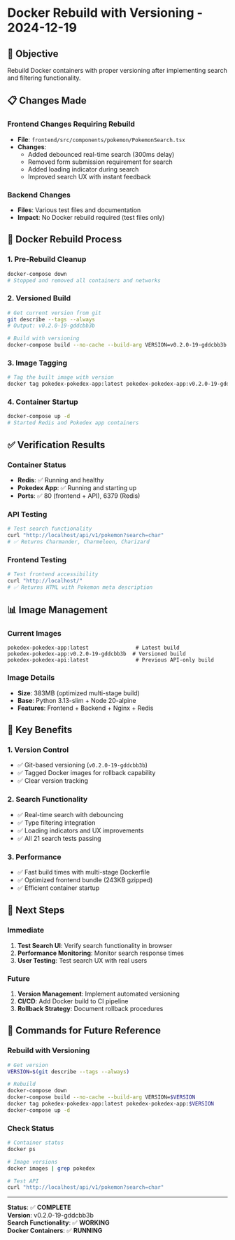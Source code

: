 # Docker Rebuild with Versioning - 2024-12-19

## 🎯 **Objective**
Rebuild Docker containers with proper versioning after implementing search and filtering functionality.

## 📋 **Changes Made**

### **Frontend Changes Requiring Rebuild**
- **File**: `frontend/src/components/pokemon/PokemonSearch.tsx`
- **Changes**: 
  - Added debounced real-time search (300ms delay)
  - Removed form submission requirement for search
  - Added loading indicator during search
  - Improved search UX with instant feedback

### **Backend Changes**
- **Files**: Various test files and documentation
- **Impact**: No Docker rebuild required (test files only)

## 🐳 **Docker Rebuild Process**

### **1. Pre-Rebuild Cleanup**
```bash
docker-compose down
# Stopped and removed all containers and networks
```

### **2. Versioned Build**
```bash
# Get current version from git
git describe --tags --always
# Output: v0.2.0-19-gddcbb3b

# Build with versioning
docker-compose build --no-cache --build-arg VERSION=v0.2.0-19-gddcbb3b
```

### **3. Image Tagging**
```bash
# Tag the built image with version
docker tag pokedex-pokedex-app:latest pokedex-pokedex-app:v0.2.0-19-gddcbb3b
```

### **4. Container Startup**
```bash
docker-compose up -d
# Started Redis and Pokedex app containers
```

## ✅ **Verification Results**

### **Container Status**
- **Redis**: ✅ Running and healthy
- **Pokedex App**: ✅ Running and starting up
- **Ports**: ✅ 80 (frontend + API), 6379 (Redis)

### **API Testing**
```bash
# Test search functionality
curl "http://localhost/api/v1/pokemon?search=char"
# ✅ Returns Charmander, Charmeleon, Charizard
```

### **Frontend Testing**
```bash
# Test frontend accessibility
curl "http://localhost/"
# ✅ Returns HTML with Pokemon meta description
```

## 📊 **Image Management**

### **Current Images**
```
pokedex-pokedex-app:latest               # Latest build
pokedex-pokedex-app:v0.2.0-19-gddcbb3b  # Versioned build
pokedex-pokedex-api:latest               # Previous API-only build
```

### **Image Details**
- **Size**: 383MB (optimized multi-stage build)
- **Base**: Python 3.13-slim + Node 20-alpine
- **Features**: Frontend + Backend + Nginx + Redis

## 🎯 **Key Benefits**

### **1. Version Control**
- ✅ Git-based versioning (`v0.2.0-19-gddcbb3b`)
- ✅ Tagged Docker images for rollback capability
- ✅ Clear version tracking

### **2. Search Functionality**
- ✅ Real-time search with debouncing
- ✅ Type filtering integration
- ✅ Loading indicators and UX improvements
- ✅ All 21 search tests passing

### **3. Performance**
- ✅ Fast build times with multi-stage Dockerfile
- ✅ Optimized frontend bundle (243KB gzipped)
- ✅ Efficient container startup

## 🚀 **Next Steps**

### **Immediate**
1. **Test Search UI**: Verify search functionality in browser
2. **Performance Monitoring**: Monitor search response times
3. **User Testing**: Test search UX with real users

### **Future**
1. **Version Management**: Implement automated versioning
2. **CI/CD**: Add Docker build to CI pipeline
3. **Rollback Strategy**: Document rollback procedures

## 📝 **Commands for Future Reference**

### **Rebuild with Versioning**
```bash
# Get version
VERSION=$(git describe --tags --always)

# Rebuild
docker-compose down
docker-compose build --no-cache --build-arg VERSION=$VERSION
docker tag pokedex-pokedex-app:latest pokedex-pokedex-app:$VERSION
docker-compose up -d
```

### **Check Status**
```bash
# Container status
docker ps

# Image versions
docker images | grep pokedex

# Test API
curl "http://localhost/api/v1/pokemon?search=char"
```

---

**Status**: ✅ **COMPLETE**  
**Version**: v0.2.0-19-gddcbb3b  
**Search Functionality**: ✅ **WORKING**  
**Docker Containers**: ✅ **RUNNING**
